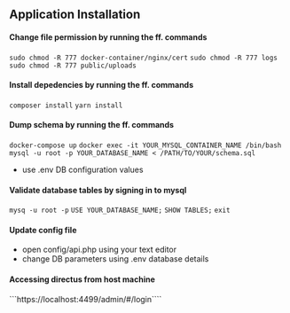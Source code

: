 ## Application Installation

#### Change file permission by running the ff. commands
```sudo chmod -R 777 docker-container/nginx/cert```
```sudo chmod -R 777 logs```
```sudo chmod -R 777 public/uploads```

#### Install depedencies by running the ff. commands
```composer install```
```yarn install```

#### Dump schema by running the ff. commands
```docker-compose up```
```docker exec -it YOUR_MYSQL_CONTAINER_NAME /bin/bash```
```mysql -u root -p YOUR_DATABASE_NAME < /PATH/TO/YOUR/schema.sql```
  - use .env DB configuration values

#### Validate database tables by signing in to mysql
```mysq -u root -p```
```USE YOUR_DATABASE_NAME;```
```SHOW TABLES;```
```exit```

#### Update config file
  - open config/api.php using your text editor
  - change DB parameters using .env database details

#### Accessing directus from host machine
```https://localhost:4499/admin/#/login````